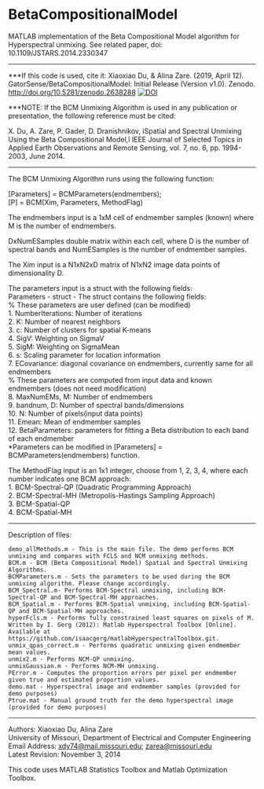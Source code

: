 # BetaCompositionalModel

MATLAB implementation of the Beta Compositional Model algorithm for Hyperspectral unmixing. See related paper, doi: 10.1109/JSTARS.2014.2330347
***************************************************************

***If this code is used, cite it: Xiaoxiao Du, & Alina Zare. (2019, April 12). GatorSense/BetaCompositionalModel: Initial Release (Version v1.0). Zenodo. http://doi.org/10.5281/zenodo.2638288
[![DOI](https://zenodo.org/badge/DOI/10.5281/zenodo.2638288.svg)](https://doi.org/10.5281/zenodo.2638288)

***NOTE: If the BCM Unmixing Algorithm is used in any publication or presentation, the following reference must be cited:

X. Du, A. Zare, P. Gader, D. Dranishnikov, ìSpatial and Spectral Unmixing Using the Beta Compositional Model,î  IEEE Journal of Selected Topics in Applied Earth Observations and Remote Sensing, vol. 7, no. 6, pp. 1994-2003, June 2014.

***************************************************************

The BCM Unmixing Algorithm runs using the following function:

[Parameters] = BCMParameters(endmembers);  
[P] = BCM(Xim, Parameters, MethodFlag)

The endmembers input is a 1xM cell of endmember samples (known) where M is the number of endmembers.  

DxNumESamples double matrix within each cell, where D is the number of spectral bands and NumESamples is the number of endmember samples.  

The Xim input is a N1xN2xD matrix of N1xN2 image data points of dimensionality D.  

The parameters input is a struct with the following fields:  
 Parameters - struct - The struct contains the following fields:  
               % These parameters are user defined (can be modified)  
                   1. NumberIterations: Number of iterations  
                   2. K: Number of nearest neighbors  
                   3. c: Number of clusters for spatial K-means  
                   4. SigV: Weighting on SigmaV  
                   5. SigM: Weighting on SigmaMean  
                   6. s: Scaling parameter for location information  
                   7. ECovariance: diagonal covariance on endmembers, currently same for all endmembers  
               % These parameters are computed from input data and known endmembers (does not need modification)  
                   8. MaxNumEMs, M: Number of endmembers  
                   9. bandnum, D: Number of spectral bands/dimensions  
                  10. N: Number of pixels(input data points)  
                  11. Emean: Mean of endmember samples  
                  12. BetaParameters: parameters for fitting a Beta distribution to each band of each endmember  
               *Parameters can be modified in [Parameters] = BCMParameters(endmembers) function.  

The MethodFlag input is an 1x1 integer, choose from 1, 2, 3, 4, where each number indicates one BCM approach:  
           1. BCM-Spectral-QP (Quadratic Programming Approach)  
           2. BCM-Spectral-MH (Metropolis-Hastings Sampling Approach)  
           3. BCM-Spatial-QP  
           4. BCM-Spatial-MH  


********************************************************************* 
Description of files:

    demo_allMethods.m - This is the main file. The demo performs BCM unmixing and compares with FCLS and NCM unmixing methods.
    BCM.m - BCM (Beta Compositional Model) Spatial and Spectral Unmixing Algorithms.
    BCMParameters.m - Sets the parameters to be used during the BCM unmixing algorithm. Please change accordingly.
    BCM_Spectral.m- Performs BCM-Spectral unmixing, including BCM-Spectral-QP and BCM-Spectral-MH approaches.
    BCM_Spatial.m - Performs BCM-Spatial unmixing, including BCM-Spatial-QP and BCM-Spatial-MH approaches.
    hyperFcls.m - Performs fully constrained least squares on pixels of M. Written by I. Gerg (2012): Matlab Hyperspectral Toolbox [Online]. Available at https://github.com/isaacgerg/matlabHyperspectralToolbox.git.
    unmix_qpas_correct.m - Performs quadratic unmixing given endmember mean values.
    unmix2.m - Performs NCM-QP unmixing.
    unmixGaussian.m - Performs NCM-MH unmixing.
    PError.m - Computes the proportion errors per pixel per endmember given true and estimated proportion values.
    demo.mat - Hyperspectral image and endmember samples (provided for demo purposes)
    Ptrue.mat - Manual ground truth for the demo hyperspectral image (provided for demo purposes)
***********************************************************************


 Authors: Xiaoxiao Du, Alina Zare  
 University of Missouri, Department of Electrical and Computer Engineering  
 Email Address: xdy74@mail.missouri.edu; zarea@missouri.edu  
 Latest Revision: November 3, 2014  

This code uses MATLAB Statistics Toolbox and Matlab Optimization Toolbox. 


